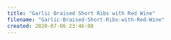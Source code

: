 ```yaml
---
title: "Garlic Braised Short Ribs with Red Wine"
filename: "Garlic-Braised-Short-Ribs-with-Red-Wine"
created: 2020-07-06 23:46:08
---
```

